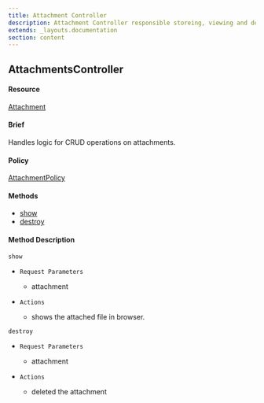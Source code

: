 ```yaml
---
title: Attachment Controller
description: Attachment Controller responsible storeing, viewing and deleting atttachment files.
extends: _layouts.documentation
section: content
---
```



## AttachmentsController

#### Resource
[Attachment](models#attachment)

#### Brief 
Handles logic for CRUD operations on
attachments.

#### Policy
[AttachmentPolicy](policies#attachment-policy)

#### Methods
- [show](#show)  
- [destroy](#destory)   


#### Method Description
<a name="show"></a>
`show`

-  `Request Parameters`
    - attachment

-  `Actions`
    - shows the attached file in browser.

<a name="show"></a>
`destroy`

-  `Request Parameters`
    - attachment

-  `Actions`
    - deleted the attachment